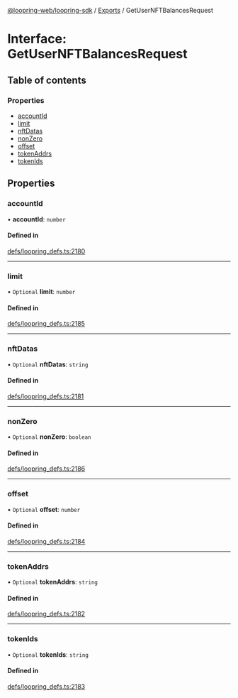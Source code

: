 [@loopring-web/loopring-sdk](../README.md) / [Exports](../modules.md) / GetUserNFTBalancesRequest

# Interface: GetUserNFTBalancesRequest

## Table of contents

### Properties

- [accountId](GetUserNFTBalancesRequest.md#accountid)
- [limit](GetUserNFTBalancesRequest.md#limit)
- [nftDatas](GetUserNFTBalancesRequest.md#nftdatas)
- [nonZero](GetUserNFTBalancesRequest.md#nonzero)
- [offset](GetUserNFTBalancesRequest.md#offset)
- [tokenAddrs](GetUserNFTBalancesRequest.md#tokenaddrs)
- [tokenIds](GetUserNFTBalancesRequest.md#tokenids)

## Properties

### accountId

• **accountId**: `number`

#### Defined in

[defs/loopring_defs.ts:2180](https://github.com/Loopring/loopring_sdk/blob/fd60be9/src/defs/loopring_defs.ts#L2180)

___

### limit

• `Optional` **limit**: `number`

#### Defined in

[defs/loopring_defs.ts:2185](https://github.com/Loopring/loopring_sdk/blob/fd60be9/src/defs/loopring_defs.ts#L2185)

___

### nftDatas

• `Optional` **nftDatas**: `string`

#### Defined in

[defs/loopring_defs.ts:2181](https://github.com/Loopring/loopring_sdk/blob/fd60be9/src/defs/loopring_defs.ts#L2181)

___

### nonZero

• `Optional` **nonZero**: `boolean`

#### Defined in

[defs/loopring_defs.ts:2186](https://github.com/Loopring/loopring_sdk/blob/fd60be9/src/defs/loopring_defs.ts#L2186)

___

### offset

• `Optional` **offset**: `number`

#### Defined in

[defs/loopring_defs.ts:2184](https://github.com/Loopring/loopring_sdk/blob/fd60be9/src/defs/loopring_defs.ts#L2184)

___

### tokenAddrs

• `Optional` **tokenAddrs**: `string`

#### Defined in

[defs/loopring_defs.ts:2182](https://github.com/Loopring/loopring_sdk/blob/fd60be9/src/defs/loopring_defs.ts#L2182)

___

### tokenIds

• `Optional` **tokenIds**: `string`

#### Defined in

[defs/loopring_defs.ts:2183](https://github.com/Loopring/loopring_sdk/blob/fd60be9/src/defs/loopring_defs.ts#L2183)
